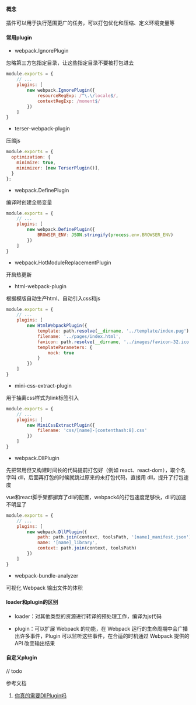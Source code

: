 #### 概念

插件可以用于执行范围更广的任务，可以打包优化和压缩、定义环境变量等

#### 常用plugin

- webpack.IgnorePlugin

忽略第三方包指定目录，让这些指定目录不要被打包进去

```js
module.exports = {
    // ...
    plugins: [
        new webpack.IgnorePlugin({
            resourceRegExp: /^\.\/locale$/,
            contextRegExp: /moment$/
        })
    ]
}
```

- terser-webpack-plugin

压缩js

```js
module.exports = {
  optimization: {
    minimize: true,
    minimizer: [new TerserPlugin()],
  }
};
```

- webpack.DefinePlugin

编译时创建全局变量

```js
module.exports = {
    // ...
    plugins: [
        new webpack.DefinePlugin({
            BROWSER_ENV: JSON.stringify(process.env.BROWSER_ENV)
        })
    ]
}
```

- webpack.HotModuleReplacementPlugin

开启热更新

- html-webpack-plugin

根据模版自动生产html、自动引入css和js

```js
module.exports = {
    // ...
    plugins: [
        new HtmlWebpackPlugin({
            template: path.resolve(__dirname, '../template/index.pug'),
            filename: '../pages/index.html',
            favicon: path.resolve(__dirname, '../images/favicon-32.ico'),
            templateParameters: {
                mock: true
            }
        })
    ]
}
```

- mini-css-extract-plugin

用于抽离css样式为link标签引入

```js
module.exports = {
    // ...
    plugins: [
        new MiniCssExtractPlugin({
            filename: 'css/[name]-[contenthash:8].css'
        })
    ]
}
```

- webpack.DllPlugin

先把常用但又构建时间长的代码提前打包好（例如 react、react-dom），取个名字叫 dll，后面再打包的时候就跳过原来的未打包代码，直接用 dll，提升了打包速度

vue和react脚手架都摒弃了dll的配置，webpack4的打包速度足够快，dll的加速不明显了

```js
module.exports = {
    // ...
    plugins: [
        new webpack.DllPlugin({
            path: path.join(context, toolsPath, '[name]_manifest.json'),
            name: '[name]_library',
            context: path.join(context, toolsPath)
        })
    ]
}
```

- webpack-bundle-analyzer

可视化 Webpack 输出文件的体积

#### loader和plugin的区别

- loader：对其他类型的资源进行转译的预处理工作，编译为js代码

- plugin：可以扩展 Webpack 的功能，在 Webpack 运行的生命周期中会广播出许多事件，Plugin 可以监听这些事件，在合适的时机通过 Webpack 提供的 API 改变输出结果

#### 自定义plugin

// todo

参考文档
1. [你真的需要DllPlugin吗](https://www.bilibili.com/read/cv6118617/)